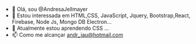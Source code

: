 - 👋 Olá, sou @AndresaJellmayer
- 👀 Estou interessada em HTML,CSS, JavaScript,
Jquery, Bootstrap,React, Firebase, Node Js, Mongo DB
Electron...
- 🌱 Atualmente estou aprendendo CSS ...
- 📫 Como me alcançar andr_jau@hotmail.com

